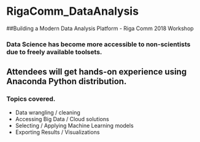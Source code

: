 # RigaComm_DataAnalysis
##Building a Modern Data Analysis Platform - Riga Comm 2018 Workshop

### Data Science has become more accessible to non-scientists due to freely available toolsets.

## Attendees will get hands-on experience using Anaconda Python distribution.

### Topics covered.

* Data wrangling / cleaning
* Accessing Big Data / Cloud solutions
* Selecting / Applying Machine Learning models
* Exporting Results / Visualizations
